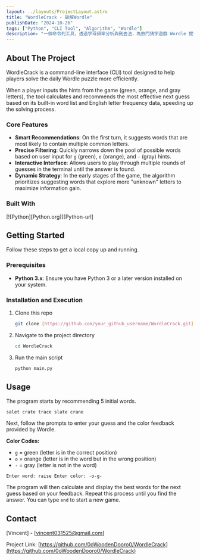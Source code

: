 ```yaml
---
layout: ../layouts/ProjectLayout.astro
title: "WordleCrack - 破解Wordle"
publishDate: "2024-10-26"
tags: ["Python", "CLI Tool", "Algorithm", "Wordle"]
description: "一個命令列工具，透過字母頻率分析與刪去法，為熱門猜字遊戲 Wordle 提供最佳猜測建議。"
---
```

<!-- ABOUT THE PROJECT -->
## About The Project

WordleCrack is a command-line interface (CLI) tool designed to help players solve the daily Wordle puzzle more efficiently.

When a player inputs the hints from the game (green, orange, and gray letters), the tool calculates and recommends the most effective next guess based on its built-in word list and English letter frequency data, speeding up the solving process.

### Core Features

* **Smart Recommendations**: On the first turn, it suggests words that are most likely to contain multiple common letters.
* **Precise Filtering**: Quickly narrows down the pool of possible words based on user input for `g` (green), `o` (orange), and `-` (gray) hints.
* **Interactive Interface**: Allows users to play through multiple rounds of guesses in the terminal until the answer is found.
* **Dynamic Strategy**: In the early stages of the game, the algorithm prioritizes suggesting words that explore more "unknown" letters to maximize information gain.

### Built With

[![Python][Python.org]][Python-url]

<!-- GETTING STARTED -->
## Getting Started

Follow these steps to get a local copy up and running.

### Prerequisites

* **Python 3.x**: Ensure you have Python 3 or a later version installed on your system.

### Installation and Execution

1. Clone this repo

    ```sh
    git clone [https://github.com/your_github_username/WordleCrack.git](https://github.com/your_github_username/WordleCrack.git)
    ```

2. Navigate to the project directory

    ```sh
    cd WordleCrack
    ```

3. Run the main script

    ```sh
    python main.py
    ```

<!-- USAGE EXAMPLES -->
## Usage

The program starts by recommending 5 initial words.

`salet
crate
trace
slate
crane`

Next, follow the prompts to enter your guess and the color feedback provided by Wordle.

**Color Codes:**

* `g` = green (letter is in the correct position)
* `o` = orange (letter is in the word but in the wrong position)
* `-` = gray (letter is not in the word)

`Enter word: raise
Enter color: -o-g-`

The program will then calculate and display the best words for the next guess based on your feedback. Repeat this process until you find the answer. You can type `end` to start a new game.

<!-- CONTACT -->
## Contact

[Vincent] - [vincent031525@gmail.com]

Project Link: [https://github.com/0oWoodenDooro0/WordleCrack](https://github.com/0oWoodenDooro0/WordleCrack)
